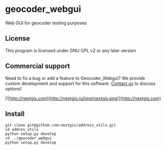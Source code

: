 # geocoder_webgui
Web GUI for geocoder testing purposes

License
-------------
This program is licensed under GNU GPL v2 or any later version

Commercial support
----------
Need to fix a bug or add a feature to Geocoder_Webgui? We provide custom development and support for this software. [Contact us](http://nextgis.ru/en/contact/) to discuss options!

[![http://nextgis.com](http://nextgis.ru/img/nextgis.png)](http://nextgis.com)


Install
-------

```
git clone git@github.com:nextgis/address_utils.git
cd addres_utils
python setup.py develop
cd ../geocoder_webgui
python setup.py develop
```
